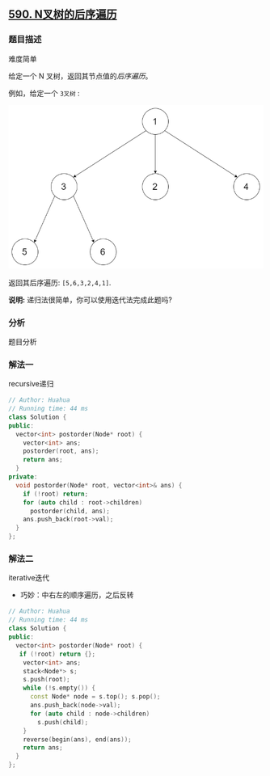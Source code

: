 ## [590. N叉树的后序遍历](https://leetcode-cn.com/problems/n-ary-tree-postorder-traversal/)

### 题目描述

难度简单

给定一个 N 叉树，返回其节点值的*后序遍历*。

例如，给定一个 `3叉树` :

![img](../images/narytreeexample-20200223203624998.png) 

返回其后序遍历: `[5,6,3,2,4,1]`.

**说明:** 递归法很简单，你可以使用迭代法完成此题吗?

### 分析

题目分析

### 解法一

recursive递归

```c++
// Author: Huahua
// Running time: 44 ms
class Solution {
public:
  vector<int> postorder(Node* root) {
    vector<int> ans;
    postorder(root, ans);
    return ans;
  }
private:
  void postorder(Node* root, vector<int>& ans) {
    if (!root) return;
    for (auto child : root->children)
      postorder(child, ans);
    ans.push_back(root->val);
  }
};
```

### 解法二

iterative迭代

- 巧妙：中右左的顺序遍历，之后反转

```c++
// Author: Huahua
// Running time: 44 ms
class Solution {
public:
  vector<int> postorder(Node* root) {
   if (!root) return {};
    vector<int> ans;
    stack<Node*> s;
    s.push(root);
    while (!s.empty()) {
      const Node* node = s.top(); s.pop();      
      ans.push_back(node->val);
      for (auto child : node->children)
        s.push(child);      
    }
    reverse(begin(ans), end(ans));
    return ans;
  }
};
```

